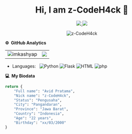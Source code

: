 <p align="center"> <h1 align="center"> Hi, I am z-CodeH4ck 👋</h1> </p>
<p align="center">
<a align="center" href="https://github.com/z-CodeH4ck/">
<img src="https://img.shields.io/badge/-Github-FFA116?style=for-the-badge&logo=Github&logoColor=black"/> 
</a>
<a align="center" href="https://www.instagram.com/zcodehack">
<img src="https://img.shields.io/badge/Instagram-E4405F?style=for-the-badge&logo=instagram&logoColor=white"/> 
</a>
</p>

<p align="center"> 
<img src="https://komarev.com/ghpvc/?username=z-CodeH4ck&label=Profile%20views&color=0e75b6&style=flat" alt="z-CodeH4ck"/>
</p>


**⚙️ &nbsp;GitHub Analytics**
<table style="width:100%">
  <tr>
    <td> <img src="https://github-readme-stats.vercel.app/api?username=z-CodeH4ck&show_icons=true&theme=dark&locale=en&hide_border=true" alt="imkashyap" /></td>
    <td><img src="https://github-readme-stats.vercel.app/api/top-langs/?username=z-CodeH4ck&theme=dark&hide_border=true&layout=compact"></td>
  </tr>
</table>

- Languages: &nbsp;
  ![Python](https://img.shields.io/badge/-Python-333333?style=flat&logo=Python&logoColor=007ACC)
  ![Flask](https://img.shields.io/badge/-Flask-333333?style=flat&logo=Flask&logoColor=007ACC)
  ![HTML](https://img.shields.io/badge/-HTML-333333?style=flat&logo=HTML5)
  ![php](https://img.shields.io/badge/-php-333333?style=flat&logo=php&logoColor=1572B6)

**💻 &nbsp;My Biodata**
```python
return {
    "Full name": "Avid Pratama",
    "Nick name": "z-CodeH4ck",
    "Status": "Pengusaha",
    "City": "Pangandaran",
    "Province": "Jawa Barat",
    "Country": "Indonesia",
    "Age": "22 years",
    "Birthday": "xx/03/2000"
} 
```

